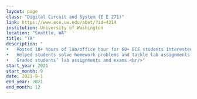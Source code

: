 ```yaml
---
layout: page
class: "Digital Circuit and System (E E 271)"
link: https://www.ece.uw.edu/abet/?id=4314
institution: University of Washington
location: "Seattle, WA"
title: "TA"
description: "
•   Hosted 18+ hours of lab/office hour for 60+ ECE students interested in learning Boolean algebra, combinational and sequential logic circuits design, and FPGA programming using System Verilog.<br/>
•	Helped students solve homework problems and tackle lab assignments.<br/>
•	Graded students’ lab assignments and exams.<br/>"
start_year: 2021
start_month: 9
date: 2021-9-1
end_year: 2021
end_month: 12
---
```

